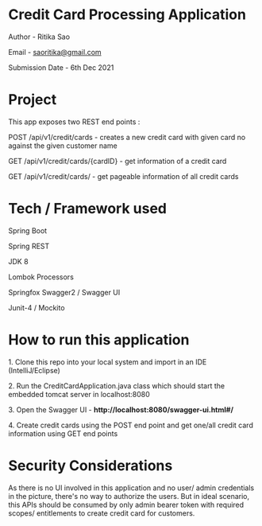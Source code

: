 # Credit Card Processing Application 
Author - Ritika Sao

Email - saoritika@gmail.com

Submission Date - 6th Dec 2021

<h1> Project </h1>
<p> This app exposes two REST end points : 
<p> POST /api/v1/credit/cards - creates a new credit card with given card no against the given customer name
<p> GET /api/v1/credit/cards/{cardID} - get information of a credit card
<p> GET /api/v1/credit/cards/ - get pageable information of all credit cards

<h1> Tech / Framework used </h1>
<p> Spring Boot
<p> Spring REST  
<p> JDK 8
<p> Lombok Processors
<p> Springfox Swagger2 / Swagger UI
<p> Junit-4 / Mockito  

<h1> How to run this application </h1>
<p> 1. Clone this repo into your local system and import in an IDE (IntelliJ/Eclipse)
<p> 2. Run the CreditCardApplication.java class which should start the embedded tomcat server in localhost:8080
<p> 3. Open the Swagger UI - <b>http://localhost:8080/swagger-ui.html#/ </b>
<p> 4. Create credit cards using the POST end point and get one/all credit card information using GET end points

<h1> Security Considerations </h1>
As there is no UI involved in this application and no user/ admin credentials in the picture, there's no way to authorize the users. But in ideal scenario, this APIs should
be consumed by only admin bearer token with required scopes/ entitlements to create credit card for customers.

